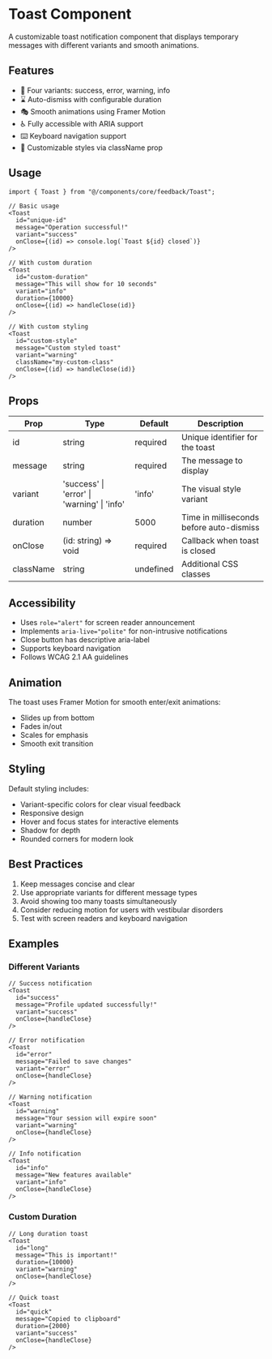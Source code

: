 # Toast Component

A customizable toast notification component that displays temporary messages with different variants and smooth animations.

## Features

- 🎨 Four variants: success, error, warning, info
- ⌛ Auto-dismiss with configurable duration
- 🎭 Smooth animations using Framer Motion
- ♿ Fully accessible with ARIA support
- ⌨️ Keyboard navigation support
- 🎯 Customizable styles via className prop

## Usage

```tsx
import { Toast } from "@/components/core/feedback/Toast";

// Basic usage
<Toast
  id="unique-id"
  message="Operation successful!"
  variant="success"
  onClose={(id) => console.log(`Toast ${id} closed`)}
/>

// With custom duration
<Toast
  id="custom-duration"
  message="This will show for 10 seconds"
  variant="info"
  duration={10000}
  onClose={(id) => handleClose(id)}
/>

// With custom styling
<Toast
  id="custom-style"
  message="Custom styled toast"
  variant="warning"
  className="my-custom-class"
  onClose={(id) => handleClose(id)}
/>
```

## Props

| Prop | Type | Default | Description |
|------|------|---------|-------------|
| id | string | required | Unique identifier for the toast |
| message | string | required | The message to display |
| variant | 'success' \| 'error' \| 'warning' \| 'info' | 'info' | The visual style variant |
| duration | number | 5000 | Time in milliseconds before auto-dismiss |
| onClose | (id: string) => void | required | Callback when toast is closed |
| className | string | undefined | Additional CSS classes |

## Accessibility

- Uses `role="alert"` for screen reader announcement
- Implements `aria-live="polite"` for non-intrusive notifications
- Close button has descriptive aria-label
- Supports keyboard navigation
- Follows WCAG 2.1 AA guidelines

## Animation

The toast uses Framer Motion for smooth enter/exit animations:
- Slides up from bottom
- Fades in/out
- Scales for emphasis
- Smooth exit transition

## Styling

Default styling includes:
- Variant-specific colors for clear visual feedback
- Responsive design
- Hover and focus states for interactive elements
- Shadow for depth
- Rounded corners for modern look

## Best Practices

1. Keep messages concise and clear
2. Use appropriate variants for different message types
3. Avoid showing too many toasts simultaneously
4. Consider reducing motion for users with vestibular disorders
5. Test with screen readers and keyboard navigation

## Examples

### Different Variants

```tsx
// Success notification
<Toast
  id="success"
  message="Profile updated successfully!"
  variant="success"
  onClose={handleClose}
/>

// Error notification
<Toast
  id="error"
  message="Failed to save changes"
  variant="error"
  onClose={handleClose}
/>

// Warning notification
<Toast
  id="warning"
  message="Your session will expire soon"
  variant="warning"
  onClose={handleClose}
/>

// Info notification
<Toast
  id="info"
  message="New features available"
  variant="info"
  onClose={handleClose}
/>
```

### Custom Duration

```tsx
// Long duration toast
<Toast
  id="long"
  message="This is important!"
  duration={10000}
  variant="warning"
  onClose={handleClose}
/>

// Quick toast
<Toast
  id="quick"
  message="Copied to clipboard"
  duration={2000}
  variant="success"
  onClose={handleClose}
/>
```
